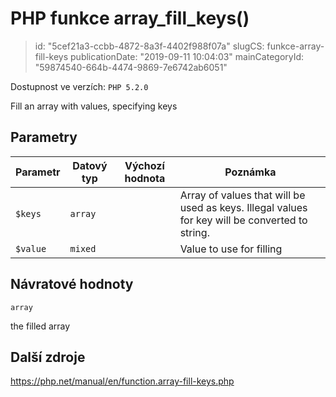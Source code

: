 PHP funkce array_fill_keys()
============================

> id: "5cef21a3-ccbb-4872-8a3f-4402f988f07a"
> slugCS: funkce-array-fill-keys
> publicationDate: "2019-09-11 10:04:03"
> mainCategoryId: "59874540-664b-4474-9869-7e6742ab6051"

Dostupnost ve verzích: `PHP 5.2.0`

Fill an array with values, specifying keys


Parametry
--------------

| Parametr | Datový typ | Výchozí hodnota | Poznámka |
|-----|-----|-----|-----|
| `$keys` | `array` |  | Array of values that will be used as keys. Illegal values for key will be converted to string. |
| `$value` | `mixed` |  | Value to use for filling |


Návratové hodnoty
----------------

`array`

the filled array

Další zdroje
------------

https://php.net/manual/en/function.array-fill-keys.php
